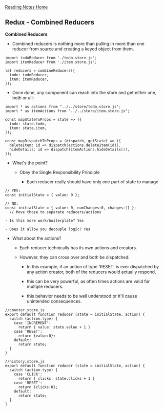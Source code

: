 [Reading Notes Home](https://d-d-wolfe.github.io/reading-notes/)

## Redux - Combined Reducers

**Combined Reducers**

- Combined reducers is nothing more than pulling in more than one reducer from source and creating a keyed object from them.

```
import todoReducer from './todo.store.js';
import itemReducer from './item.store.js';

let reducers = combineReducers({
  todo: todoReducer,
  item: itemReducer,
});
```

- Once done, any component can reach into the store and get either one, both or all:

```
import * as actions from "../../store/todo.store.js";
import * as itemActions from "../../store/item.store.js";

const mapStateToProps = state => ({
  todo: state.todo,
  item: state.item,
});

const mapDispatchToProps = (dispatch, getState) => ({
  deleteItem: id => dispatch(actions.deleteItem(id)),
  hideDetails: id => dispatch(itemActions.hideDetails()),
});
```

- What's the point?

  - Obey the Single Responsibility Principle

    - Each reducer really should have only one part of state to manage

```
// YES:
const initialState = { value: 0 };

// NO:
const initialState = { value: 0, numChanges:0, changes:[] };
  // Move those to separate reducers/actions
```

    - Is this more work/boilerplate? Yes

    - Does it allow you decouple logic? Yes

- What about the actions?

  - Each reducer technically has its own actions and creators.

  - However, they can cross over and both be dispatched.

    - In this example, if an action of type 'RESET' is ever dispatched by any action creator, both of the reducers would actually respond.

    - this can be very powerful, as often times actions are valid for multiple reducers.

    - this behavior needs to be well understood or it'll cause unintended consequences.

```
//counter.store.js
export default function reducer (state = initialState, action) {
  switch (action.type) {
    case 'INCREMENT':
      return { value: state.value + 1 }
    case 'RESET':
      return {value:0};
    default:
      return state;
  }
}

//history.store.js
export default function reducer (state = initialState, action) {
  switch (action.type) {
    case 'CLICK':
      return { clicks: state.clicks + 1 }
    case 'RESET':
      return {clicks:0};
    default:
      return state;
  }
}
```